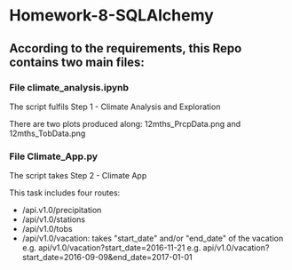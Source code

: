 # Homework-8-SQLAlchemy

## According to the requirements, this Repo contains two main files:

### File climate_analysis.ipynb
The script fulfils Step 1 - Climate Analysis and Exploration

There are two plots produced along: 12mths_PrcpData.png and 12mths_TobData.png

### File Climate_App.py
The script takes Step 2 - Climate App

This task includes four routes:
* /api.v1.0/precipitation
* /api/v1.0/stations
* /api/v1.0/tobs
* /api/v1.0/vacation: takes "start_date" and/or "end_date" of the vacation
 e.g. api/v1.0/vacation?start_date=2016-11-21
 e.g. api/v1.0/vacation?start_date=2016-09-09&end_date=2017-01-01
